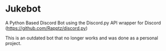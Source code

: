 # Jukebot
A Python Based Discord Bot using the Discord.py API wrapper for Discord (https://github.com/Rapptz/discord.py)

This is an outdated bot that no longer works and was done as a personal project.
